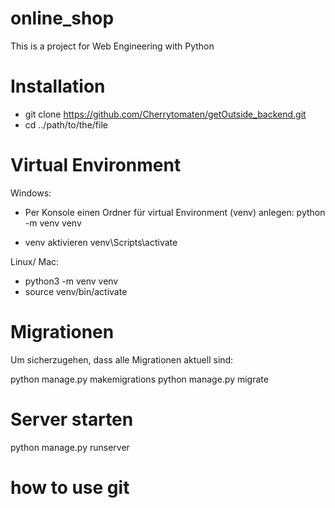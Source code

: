 # online_shop
This is a project for Web Engineering with Python


# Installation
- git clone https://github.com/Cherrytomaten/getOutside_backend.git 
- cd ../path/to/the/file

# Virtual Environment
Windows: 
- Per Konsole einen Ordner für virtual Environment (venv) anlegen:
python -m venv venv

- venv aktivieren
 venv\Scripts\activate

 Linux/ Mac: 
- python3 -m venv venv
- source venv/bin/activate

# Migrationen
Um sicherzugehen, dass alle Migrationen aktuell sind:

python manage.py makemigrations python manage.py migrate


# Server starten
python manage.py runserver

# how to use git 

